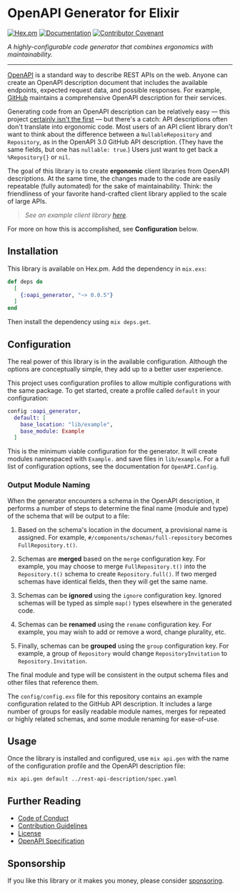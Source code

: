 # OpenAPI Generator for Elixir

[![Hex.pm](https://img.shields.io/hexpm/v/oapi_generator)](https://hex.pm/packages/oapi_generator)
[![Documentation](https://img.shields.io/badge/hex-docs-blue)](https://hexdocs.pm/oapi_generator)
[![Contributor Covenant](https://img.shields.io/badge/Contributor%20Covenant-2.1-4baaaa.svg)](CODE_OF_CONDUCT.md) 

_A highly-configurable code generator that combines ergonomics with maintainability._

---

[OpenAPI](https://swagger.io/specification/) is a standard way to describe REST APIs on the web.
Anyone can create an OpenAPI description document that includes the available endpoints, expected request data, and possible responses.
For example, [GitHub](https://github.com/github/rest-api-description) maintains a comprehensive OpenAPI description for their services.

Generating code from an OpenAPI description can be relatively easy — this project [certainly isn't the first](https://openapi-generator.tech/docs/generators/elixir) — but there's a catch: API descriptions often don't translate into ergonomic code.
Most users of an API client library don't want to think about the difference between a `NullableRepository` and `Repository`, as in the OpenAPI 3.0 GitHub API description.
(They have the same fields, but one has `nullable: true`.)
Users just want to get back a `%Repository{}` or `nil`.

The goal of this library is to create **ergonomic** client libraries from OpenAPI descriptions.
At the same time, the changes made to the code are easily repeatable (fully automated) for the sake of maintainability.
Think: the friendliness of your favorite hand-crafted client library applied to the scale of large APIs.

> _See an example client library [here](https://github.com/aj-foster/open-api-github)._

For more on how this is accomplished, see **Configuration** below.


## Installation

This library is available on Hex.pm.
Add the dependency in `mix.exs`:

```elixir
def deps do
  [
    {:oapi_generator, "~> 0.0.5"}
  ]
end
```

Then install the dependency using `mix deps.get`.


## Configuration

The real power of this library is in the available configuration.
Although the options are conceptually simple, they add up to a better user experience.

This project uses configuration profiles to allow multiple configurations with the same package.
To get started, create a profile called `default` in your configuration:

```elixir
config :oapi_generator,
  default: [
    base_location: "lib/example",
    base_module: Example
  ]
```

This is the minimum viable configuration for the generator.
It will create modules namespaced with `Example.` and save files in `lib/example`.
For a full list of configuration options, see the documentation for `OpenAPI.Config`.

### Output Module Naming

When the generator encounters a schema in the OpenAPI description, it performs a number of steps to determine the final name (module and type) of the schema that will be output to a file:

1. Based on the schema's location in the document, a provisional name is assigned.
  For example, `#/components/schemas/full-repository` becomes `FullRepository.t()`.

2. Schemas are **merged** based on the `merge` configuration key.
  For example, you may choose to merge `FullRepository.t()` into the `Repository.t()` schema to create `Repository.full()`.
  If two merged schemas have identical fields, then they will get the same name.

3. Schemas can be **ignored** using the `ignore` configuration key.
  Ignored schemas will be typed as simple `map()` types elsewhere in the generated code.

4. Schemas can be **renamed** using the `rename` configuration key.
  For example, you may wish to add or remove a word, change plurality, etc.

5. Finally, schemas can be **grouped** using the `group` configuration key.
  For example, a group of `Repository` would change `RepositoryInvitation` to `Repository.Invitation`.

The final module and type will be consistent in the output schema files and other files that reference them.

The `config/config.exs` file for this repository contains an example configuration related to the GitHub API description.
It includes a large number of groups for easily readable module names, merges for repeated or highly related schemas, and some module renaming for ease-of-use.


## Usage

Once the library is installed and configured, use `mix api.gen` with the name of the configuration profile and the OpenAPI description file:

```shell
mix api.gen default ../rest-api-description/spec.yaml
```

## Further Reading

* [Code of Conduct](CODE_OF_CONDUCT.md)
* [Contribution Guidelines](CONTRIBUTING.md)
* [License](LICENSE)
* [OpenAPI Specification](https://swagger.io/specification/)


## Sponsorship

If you like this library or it makes you money, please consider [sponsoring](https://github.com/sponsors/aj-foster).
